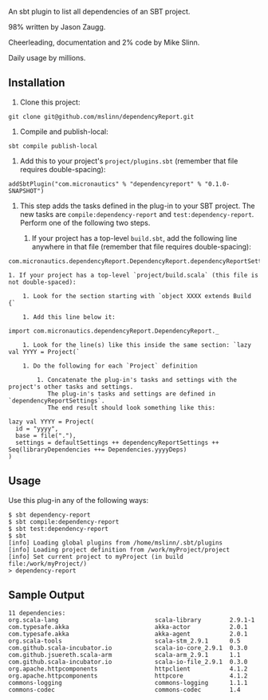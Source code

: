 An sbt plugin to list all dependencies of an SBT project.

98% written by Jason Zaugg.

Cheerleading, documentation and 2% code by Mike Slinn.

Daily usage by millions.

## Installation

 1. Clone this project:
````
git clone git@github.com/mslinn/dependencyReport.git
````

 1. Compile and publish-local:
````
sbt compile publish-local
````

 1. Add this to your project's `project/plugins.sbt` (remember that file requires double-spacing):
````
addSbtPlugin("com.micronautics" % "dependencyreport" % "0.1.0-SNAPSHOT")
````

 1. This step adds the tasks defined in the plug-in to your SBT project.
    The new tasks are `compile:dependency-report` and `test:dependency-report`.
    Perform one of the following two steps.

    1. If your project has a top-level `build.sbt`, add the following line anywhere in that file (remember that file requires double-spacing):
````
com.micronautics.dependencyReport.DependencyReport.dependencyReportSettings
````

    1. If your project has a top-level `project/build.scala` (this file is not double-spaced):

        1. Look for the section starting with `object XXXX extends Build {`

        1. Add this line below it:
````
import com.micronautics.dependencyReport.DependencyReport._
````

        1. Look for the line(s) like this inside the same section: `lazy val YYYY = Project(`

        1. Do the following for each `Project` definition

            1. Concatenate the plug-in's tasks and settings with the project's other tasks and settings.
               The plug-in's tasks and settings are defined in `dependencyReportSettings`.
               The end result should look something like this:

````
lazy val YYYY = Project(
  id = "yyyy",
  base = file("."),
  settings = defaultSettings ++ dependencyReportSettings ++ Seq(libraryDependencies ++= Dependencies.yyyyDeps)
)
````

## Usage

Use this plug-in any of the following ways:

````
$ sbt dependency-report
$ sbt compile:dependency-report
$ sbt test:dependency-report
$ sbt
[info] Loading global plugins from /home/mslinn/.sbt/plugins
[info] Loading project definition from /work/myProject/project
[info] Set current project to myProject (in build file:/work/myProject/)
> dependency-report
````

## Sample Output

````
11 dependencies:
org.scala-lang                           scala-library        2.9.1-1
com.typesafe.akka                        akka-actor           2.0.1
com.typesafe.akka                        akka-agent           2.0.1
org.scala-tools                          scala-stm_2.9.1      0.5
com.github.scala-incubator.io            scala-io-core_2.9.1  0.3.0
com.github.jsuereth.scala-arm            scala-arm_2.9.1      1.1
com.github.scala-incubator.io            scala-io-file_2.9.1  0.3.0
org.apache.httpcomponents                httpclient           4.1.2
org.apache.httpcomponents                httpcore             4.1.2
commons-logging                          commons-logging      1.1.1
commons-codec                            commons-codec        1.4
````
